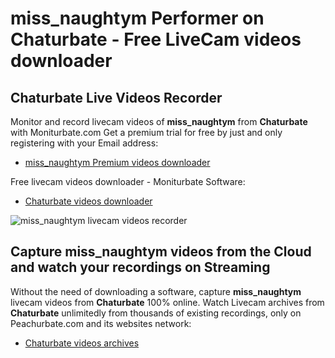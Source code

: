 # miss_naughtym Performer on Chaturbate - Free LiveCam videos downloader

## Chaturbate Live Videos Recorder

Monitor and record livecam videos of **miss_naughtym** from **Chaturbate** with Moniturbate.com
Get a premium trial for free by just and only registering with your Email address:
* [miss_naughtym Premium videos downloader](https://moniturbate.com/request-demo-licence-key.html)

Free livecam videos downloader - Moniturbate Software:
* [Chaturbate videos downloader](https://moniturbate.com/moniturbate-download-software.html)

![miss_naughtym livecam videos recorder](https://peachurnet.com/templates/moniturbate-software.png)


## Capture miss_naughtym videos from the Cloud and watch your recordings on Streaming

Without the need of downloading a software, capture **miss_naughtym** livecam videos from **Chaturbate** 100% online.
Watch Livecam archives from **Chaturbate** unlimitedly from thousands of existing recordings, only on Peachurbate.com and its websites network:
* [Chaturbate videos archives](https://peachurnet.com/)